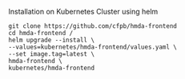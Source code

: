 Installation on Kubernetes Cluster using helm
```
git clone https://github.com/cfpb/hmda-frontend
cd hmda-frontend /
helm upgrade --install \
--values=kubernetes/hmda-frontend/values.yaml \
--set image.tag=latest \
hmda-frontend \
kubernetes/hmda-frontend
```
